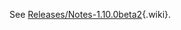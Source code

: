 See
[Releases/Notes-1.10.0beta2](https://docs.pagure.org/sssd-test2/Releases/Notes-1.10.0beta2.html){.wiki}.
